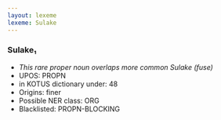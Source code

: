 ```yaml
---
layout: lexeme
lexeme: Sulake
---
```


###  Sulake₁

* _This rare proper noun overlaps more common *Sulake* (fuse)_
* UPOS:  PROPN
* in KOTUS dictionary under:  48
* Origins: finer 
* Possible NER class:  ORG
* Blacklisted:  PROPN-BLOCKING

